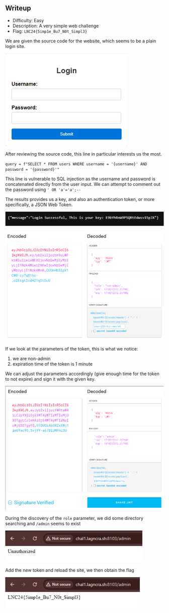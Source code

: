 ## Writeup

- Difficulty: Easy
- Description: A very simple web challenge
- Flag: `LNC24{5imp1e_Bu7_N0t_Simpl3}`

We are given the source code for the website, which seems to be a plain login site.

![](./images/img1.png)

After reviewing the source code, this line in particular interests us the most.

<code>query = f"SELECT * FROM users WHERE username = '{username}' AND password = '{password}'"</code>

This line is vulnerable to SQL injection as the username and password is concatenated directly from the user input.
We can attempt to comment out the password using `' OR 'a'='a';--`

The results provides us a key, and also an authentication token, or more specifically, a JSON Web Token.

![](./images/img2.png)

![](./images/img3.png)

If we look at the parameters of the token, this is what we notice:
1. we are non-admin
2. expiration time of the token is 1 minute

We can adjust the parameters accordingly (give enough time for the token to not expire) and sign it with the given key.

![](./images/img4.png)

During the discovery of the `role` parameter, we did some directory searching and `/admin` seems to exist

![](./images/img5.png)

Add the new token and reload the site, we then obtain the flag

![](./images/img6.png)

